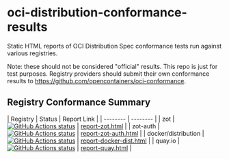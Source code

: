 # oci-distribution-conformance-results
Static HTML reports of OCI Distribution Spec conformance tests run against various registries.

Note: these should not be considered "official" results. This repo is just for test purposes. 
Registry providers should submit their own conformance results to https://github.com/opencontainers/oci-conformance.
## Registry Conformance Summary

| Registry | Status | Report Link |
| -------- | -------- |
| zot | [![GitHub Actions status](https://github.com/bloodorangeio/oci-distribution-conformance-results/workflows/zot/badge.svg)](https://github.com/bloodorangeio/oci-distribution-conformance-results/actions?query=workflow%3Azot) | [report-zot.html](./results/report-zot.html) |
| zot-auth | [![GitHub Actions status](https://github.com/bloodorangeio/oci-distribution-conformance-results/workflows/zot-auth/badge.svg)](https://github.com/bloodorangeio/oci-distribution-conformance-results/actions?query=workflow%3Azot-auth) | [report-zot-auth.html](./results/report-zot-auth.html) |
| docker/distribution | [![GitHub Actions status](https://github.com/bloodorangeio/oci-distribution-conformance-results/workflows/docker-distribution/badge.svg)](https://github.com/bloodorangeio/oci-distribution-conformance-results/actions?query=workflow%3Adocker-distribution) | [report-docker-dist.html](./results/report-docker-dist.html) |
| quay.io | [![GitHub Actions status](https://github.com/bloodorangeio/oci-distribution-conformance-results/workflows/quay/badge.svg)](https://github.com/bloodorangeio/oci-distribution-conformance-results/actions?query=workflow%3Aquay) | [report-quay.html](./results/report-quay.html) |
